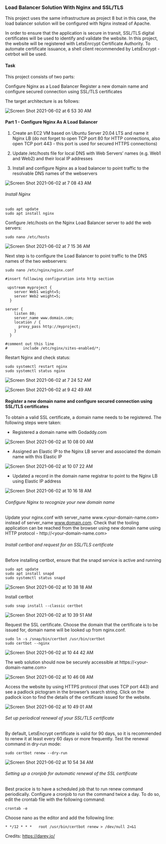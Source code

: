 
### Load Balancer Solution With Nginx and SSL/TLS

This project uses the same infrastructure as project 8 but in this case, the load balancer solution will be configured with Nginx instead of Apache. 

In order to ensure that the application is secure in transit, SSL/TLS digital certificates will be used to identify and validate the website. In this project, the website will be registered with LetsEnrcypt Certificate Authority. To automate certificate issuance, a shell client recommended by LetsEncrypt - cetrbot will be used. 


#### Task

This project consists of two parts:

Configure Nginx as a Load Balancer
Register a new domain name and configure secured connection using SSL/TLS certificates

The target architecture is as follows:


![Screen Shot 2021-06-02 at 6 53 30 AM](https://user-images.githubusercontent.com/44268796/120468457-40bf5800-c36f-11eb-8c2a-e49de6e84ae8.png)


#### Part 1 - Configure Nginx As A Load Balancer

1. Create an EC2 VM based on Ubuntu Server 20.04 LTS and name it Nginx LB (do not forget to open TCP port 80 for HTTP connections, also open TCP port 443 - this port is used for secured HTTPS connections)

2. Update /etc/hosts file for local DNS with Web Servers’ names (e.g. Web1 and Web2) and their local IP addresses

3. Install and configure Nginx as a load balancer to point traffic to the resolvable DNS names of the webservers



![Screen Shot 2021-06-02 at 7 08 43 AM](https://user-images.githubusercontent.com/44268796/120470309-60f01680-c371-11eb-90c1-a668cca99f8b.png)


###### Install Nginx

```
sudo apt update
sudo apt install nginx
```


Configure /etc/hosts on the Nginx Load Balancer server to add the web servers:
```
sudo nano /etc/hosts
```

![Screen Shot 2021-06-02 at 7 15 36 AM](https://user-images.githubusercontent.com/44268796/120471201-6c900d00-c372-11eb-9e37-4ffabd12ee08.png)

Next step is to configure the Load Balancer to point traffic to the DNS names of the two webservers:


```
sudo nano /etc/nginx/nginx.conf

#insert following configuration into http section

 upstream myproject {
    server Web1 weight=5;
    server Web2 weight=5;
  }

server {
    listen 80;
    server_name www.domain.com;
    location / {
      proxy_pass http://myproject;
    }
  }

#comment out this line
#       include /etc/nginx/sites-enabled/*;
```
Restart Nginx and check status:
```
sudo systemctl restart nginx
sudo systemctl status nginx
```


![Screen Shot 2021-06-02 at 7 24 52 AM](https://user-images.githubusercontent.com/44268796/120472236-a1e92a80-c373-11eb-9a6d-65124ea928e0.png)


![Screen Shot 2021-06-02 at 9 42 49 AM](https://user-images.githubusercontent.com/44268796/120491021-e6ca8c80-c386-11eb-9f85-31eea733a6aa.png)


#### Register a new domain name and configure secured connection using SSL/TLS certificates

To obtain a valid SSL certificate, a domain name needs to be registered. The following steps were taken:

- Registered a domain name with Godaddy.com

![Screen Shot 2021-06-02 at 10 08 00 AM](https://user-images.githubusercontent.com/44268796/120495135-6c037080-c38a-11eb-8280-8bfa87dfe6f6.png)

- Assigned an Elastic IP to the Nginx LB server and associated the domain name with this Elastic IP

![Screen Shot 2021-06-02 at 10 07 22 AM](https://user-images.githubusercontent.com/44268796/120495043-54c48300-c38a-11eb-9b37-c2fb717be48f.png)

- Updated a record in the domain name registrar to point to the Nginx LB using Elastic IP address

![Screen Shot 2021-06-02 at 10 16 18 AM](https://user-images.githubusercontent.com/44268796/120496462-943f9f00-c38b-11eb-9bd5-4a05c739e3bd.png)

###### Configure Nginx to recognize your new domain name

Update your nginx.conf with server_name www.<your-domain-name.com> instead of server_name www.domain.com.
Check that the tooling application can be reached from the browser using new domain name using HTTP protocol - http://<your-domain-name.com>

###### Install certbot and request for an SSL/TLS certificate

Before installing certbot, ensure that the snapd service is active and running

```
sudo apt update 
sudo apt install snapd 
sudo systemctl status snapd
```

![Screen Shot 2021-06-02 at 10 38 18 AM](https://user-images.githubusercontent.com/44268796/120500190-ab33c080-c38e-11eb-9cf8-87b640367b45.png)

Install certbot
```
sudo snap install --classic certbot
```

![Screen Shot 2021-06-02 at 10 39 51 AM](https://user-images.githubusercontent.com/44268796/120500475-de764f80-c38e-11eb-9700-601f024b347a.png)


Request the SSL certificate. Choose the domain that the certificate is to be issued for, domain name will be looked up from nginx.conf.

```
sudo ln -s /snap/bin/certbot /usr/bin/certbot
sudo certbot --nginx
```

![Screen Shot 2021-06-02 at 10 44 42 AM](https://user-images.githubusercontent.com/44268796/120501356-8be96300-c38f-11eb-956a-ae5cb756c050.png)

The web solution should now be securely accessible at https://<your-domain-name.com>

![Screen Shot 2021-06-02 at 10 46 08 AM](https://user-images.githubusercontent.com/44268796/120501616-bf2bf200-c38f-11eb-8969-ad43213d04f1.png)

Access the website by using HTTPS protocol (that uses TCP port 443) and see a padlock pictogram in the browser’s search string. Click on the padlock icon to find the details of the certificate issued for the website.



![Screen Shot 2021-06-02 at 10 49 01 AM](https://user-images.githubusercontent.com/44268796/120502138-2cd81e00-c390-11eb-8819-9e048dba30db.png)

###### Set up periodical renewal of your SSL/TLS certificate

By default, LetsEncrypt certificate is valid for 90 days, so it is recommended to renew it at least every 60 days or more frequently. Test the renewal command in dry-run mode:

```
sudo certbot renew --dry-run
```

![Screen Shot 2021-06-02 at 10 54 34 AM](https://user-images.githubusercontent.com/44268796/120503012-ecc56b00-c390-11eb-86d0-a5494bd3bb4d.png)


###### Setting up a cronjob for automatic renewal of the SSL certificate

Best pracice is to have a scheduled job that to run renew command periodically. Configure a cronjob to run the command twice a day.
To do so, edit the crontab file with the following command:

```
crontab -e
```

Choose nano as the editor and add the following line:
```
* */12 * * *   root /usr/bin/certbot renew > /dev/null 2>&1
```

Credits:
https://darey.io/


























